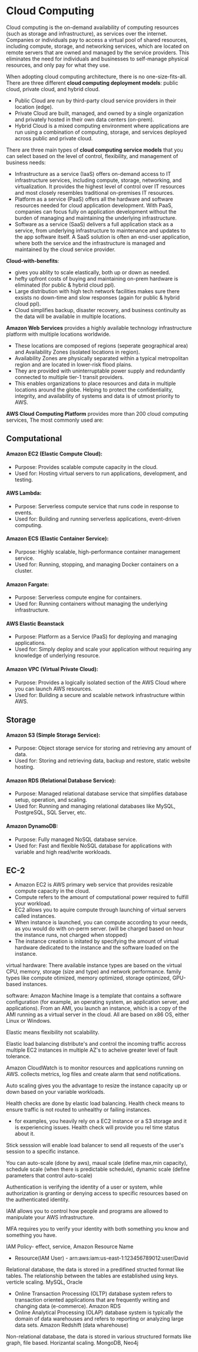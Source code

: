 # Cloud Computing 
Cloud computing is the on-demand availability of computing resources (such as storage and infrastructure), as services over the internet. Companies or individuals pay to access a virtual pool of shared resources, including compute, storage, and networking services, which are located on remote servers that are owned and managed by the service providers. This eliminates the need for individuals and businesses to self-manage physical resources, and only pay for what they use. 

When adopting cloud computing architecture, there is no one-size-fits-all. There are three different **cloud computing deployment models**: public cloud, private cloud, and hybrid cloud.
- Public Cloud are run by third-party cloud service providers in their location (edge). 
- Private Cloud are built, managed, and owned by a single organization and privately hosted in their own data centers (on-prem).
- Hybrid Cloud is a mixed computing environment where applications are run using a combination of computing, storage, and services deployed across public and private cloud.

There are three main types of **cloud computing service models** that you can select based on the level of control, flexibility, and management of business needs:
- Infrastructure as a service (IaaS) offers on-demand access to IT infrastructure services, including compute, storage, networking, and virtualization. It provides the highest level of control over IT resources and most closely resembles traditional on-premises IT resources.
- Platform as a service (PaaS) offers all the hardware and software resources needed for cloud application development. With PaaS, companies can focus fully on application development without the burden of managing and maintaining the underlying infrastructure.
- Software as a service (SaaS) delivers a full application stack as a service, from underlying infrastructure to maintenance and updates to the app software itself. A SaaS solution is often an end-user application, where both the service and the infrastructure is managed and maintained by the cloud service provider.

**Cloud-with-benefits**: 
- gives you ablity to scale elastically, both up or down as needed.
- hefty upfront costs of buying and maintaining on-prem hardware is eliminated (for public & hybrid  cloud ppl).
- Large distribution with high tech network facilities makes sure there exsists no down-time and slow responses (again for public & hybrid cloud ppl).  
- Cloud simplifies backup, disaster recovery, and business continuity as the data will be available in multiple locations.

**Amazon Web Services** provides a highly available technology infrastructure platform with multiple locations worldwide. 
- These locations are composed of regions (seperate geographical area) and Availability Zones (isolated locations in region).
- Availability Zones are physically separated within a typical metropolitan region and are located in lower-risk flood plains.
- They are provided with uninterruptable power supply and  redundantly connected to multiple tier-1 transit providers.
- This enables organizations to place resources and data in multiple locations around the globe. Helping to protect the confidentiality, integrity, and availability of systems and data is of utmost priority to AWS.

**AWS Cloud Computing Platform** provides more than 200 cloud computing services, The most commonly used are:
## Computational
#### Amazon EC2 (Elastic Compute Cloud):
- Purpose: Provides scalable compute capacity in the cloud.
- Used for: Hosting virtual servers to run applications, development, and testing.

#### AWS Lambda:
- Purpose: Serverless compute service that runs code in response to events.
- Used for: Building and running serverless applications, event-driven computing.

#### Amazon ECS (Elastic Container Service):
- Purpose: Highly scalable, high-performance container management service.
- Used for: Running, stopping, and managing Docker containers on a cluster.

#### Amazon Fargate:
- Purpose: Serverless compute engine for containers.
- Used for: Running containers without managing the underlying infrastructure. 

#### AWS Elastic Beanstack
- Purpose: Platform as a Service (PaaS) for deploying and managing applications.
- Used for: Simply deploy and scale your application without requiring any knowledge of underlying resource.

#### Amazon VPC (Virtual Private Cloud):
- Purpose: Provides a logically isolated section of the AWS Cloud where you can launch AWS resources.
- Used for: Building a secure and scalable network infrastructure within AWS.
  
## Storage
#### Amazon S3 (Simple Storage Service):
- Purpose: Object storage service for storing and retrieving any amount of data.
- Used for: Storing and retrieving data, backup and restore, static website hosting.

#### Amazon RDS (Relational Database Service):
- Purpose: Managed relational database service that simplifies database setup, operation, and scaling.
- Used for: Running and managing relational databases like MySQL, PostgreSQL, SQL Server, etc.

#### Amazon DynamoDB:
- Purpose: Fully managed NoSQL database service.
- Used for: Fast and flexible NoSQL database for applications with variable and high read/write workloads.


## EC-2
- Amazon EC2 is AWS primary web service that provides resizable compute capacity in the cloud. 
- Compute refers to the amount of computational power required to fulfill your workload.
- EC2 allows you to aquire compute through launching of virtual servers called instances.
- When instance is launched, you can compute according to your needs, as you would do with on-perm server. (will be charged based on hour the instance runs, not charged when stopped)
- The instance creation is initated by specifying the amount of virtual hardware dedicated to the instance and the software loaded on the instance.

virtual hardware:
There available instance types are based on the virtual CPU, memory, storage (size and type) and network performance.
family types like compute otimized, memory optimized, storage optimized, GPU-based instances. 

software:
Amazon Machine Image is a template that contains a software configuration (for example, an operating system, an application server, and applications). From an AMI, you launch an instance, which is a copy of the AMI running as a virtual server in the cloud. 
All are based on x86 OS, either Linux or Windows.




Elastic means flexibility not scalability.

Elastic load balancing distribute's and control the incoming traffic accross multiple EC2 instances in multiple AZ's to acheive greater level of fault tolerance.

Amazon CloudWatch is to monitor resources and applications running on AWS. collects metrics, log files and create alarm that send notifications.

Auto scaling gives you the advantage to resize the instance capacity up or down based on your variable workloads.


Health checks are done by elastic load balancing. Health check means to ensure traffic is not routed to unhealthy or failing instances. 

- for examples, you heavily rely on a EC2 instance or a S3 storage and it is experiencing issues. Health check will provide you rel time status about it.

Stick sesssion will enable load balancer to send all requests of the user's session to a specific instance.

You can auto-scale (done by  aws), maual scale (define max,min capacity), schedule scale (when there is predictable schedule), dynamic scale (define parameters that control auto-scale)

Authentication is verifying the identity of a user or system, while authorization is granting or denying access to specific resources based on the authenticated identity.

IAM allows you to control how people and programs are allowed to manipulate your AWS infrastructure.

MFA requires you to verify your identity with both something you know and something you have.

IAM Policy- effect, service, Amazon Resource Name
- Resource(IAM User) - arn:aws:iam:us-east-1:123456789012:user/David

Relational database, the data is stored in a predifined structed format like tables. The relationship between the tables are established using keys. verticle scaling. MySQL, Oracle
- Online Transaction Processing (OLTP) database system refers to transaction oriented applications that are frequently writing and changing data (e-commerce). Amazon RDS
- Online Analytical Processing (OLAP) database system is typically the domain of data warehouses and refers to reporting or analyzing large data sets. Amazon Redshift (data wharehouse)
  
Non-relational database, the data is stored in various structured formats like graph, file based. Horizantal scaling. MongoDB, Neo4j

